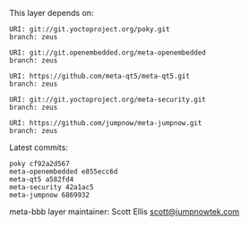 This layer depends on:

    URI: git://git.yoctoproject.org/poky.git
    branch: zeus

    URI: git://git.openembedded.org/meta-openembedded
    branch: zeus

    URI: https://github.com/meta-qt5/meta-qt5.git
    branch: zeus 

    URI: git://git.yoctoproject.org/meta-security.git
    branch: zeus 

    URI: https://github.com/jumpnow/meta-jumpnow.git
    branch: zeus


Latest commits:

    poky cf92a2d567
    meta-openembedded e855ecc6d
    meta-qt5 a582fd4
    meta-security 42a1ac5
    meta-jumpnow 6869932


meta-bbb layer maintainer: Scott Ellis <scott@jumpnowtek.com>
